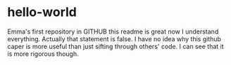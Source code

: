 # hello-world
Emma's first repository in GITHUB
this readme is great now I understand everything. Actually that statement is false. I have no idea why this github caper is more useful than just sifting through others' code. I can see that it is more rigorous though.
